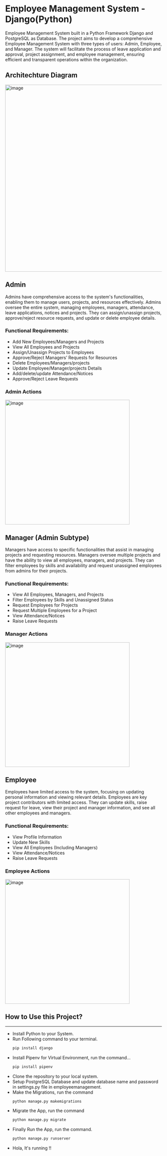 # Employee Management System - Django(Python)

Employee Management System built in a Python Framework Django and PostgreSQL as Database. The project aims to develop a comprehensive Employee Management System with three types of users: Admin, Employee, and Manager. The system will facilitate the process of leave application and approval, project assignment, and employee management, ensuring efficient and transparent operations within the organization.

## Architechture Diagram

<img width="600" alt="image" src="https://github.com/0904-mansi/Capstone-Project/assets/81081105/7a5c93e8-1e43-4d1d-bb86-b22c303b52f7">


## Admin
Admins have comprehensive access to the system's functionalities, enabling them to manage users, projects, and resources effectively. Admins oversee the entire system, managing employees, managers, attendance, leave applications, notices and projects. They can assign/unassign projects, approve/reject resource requests, and update or delete employee details. 

### Functional Requirements:

- Add New Employees/Managers and Projects
- View All Employees and Projects
- Assign/Unassign Projects to Employees
- Approve/Reject Managers’ Requests for Resources
- Delete Employees/Managers/projects
- Update Employee/Manager/projects Details
- Add/delete/update Attendance/Notices
- Approve/Reject Leave Requests

### Admin Actions

<img width="400" alt="image" src="https://github.com/0904-mansi/Capstone-Project/assets/81081105/2bfb5917-4b58-4d0d-a853-6078e4721519">


## Manager (Admin Subtype)
Managers have access to specific functionalities that assist in managing projects and requesting resources. Managers oversee multiple projects and have the ability to view all employees, managers, and projects. They can filter employees by skills and availability and request unassigned employees from admins for their projects. 


### Functional Requirements:

- View All Employees, Managers, and Projects
- Filter Employees by Skills and Unassigned Status
- Request Employees for Projects
- Request Multiple Employees for a Project
- View Attendance/Notices
- Raise Leave Requests

### Manager Actions
<img width="400" alt="image" src="https://github.com/0904-mansi/Capstone-Project/assets/81081105/05323d33-1f2d-42a0-8cb4-d0b60ac993d1">


## Employee
Employees have limited access to the system, focusing on updating personal information and viewing relevant details. Employees are key project contributors with limited access. They can update skills, raise request for leave, view their project and manager information, and see all other employees and managers. 


### Functional Requirements:

- View Profile Information
- Update New Skills
- View All Employees (Including Managers)
- View Attendance/Notices 
- Raise Leave Requests

### Employee Actions
<img width="400" alt="image" src="https://github.com/0904-mansi/Capstone-Project/assets/81081105/ea075e24-70c7-46bf-98d8-f9f6d2f2008f">


## How to Use this Project?
***
- Install Python to your System.
- Run Following command to your terminal.
    ```python
    pip install django
    ```
- Install Pipenv for Virtual Environment, run the command...
    ```python
    pip install pipenv
    ```
- Clone the repository to your local system.
- Setup PostgreSQL Database and update database name and password in settings.py file in employeemanagement.
- Make the Migrations, run the command
    ```python
    python manage.py makemigrations
    ```
- Migrate the App, run the command
    ```python
    python manage.py migrate
    ```
- Finally Run the App, run the command.
    ```python
    python manage.py runserver
    ```
- Hola, It's running !!
